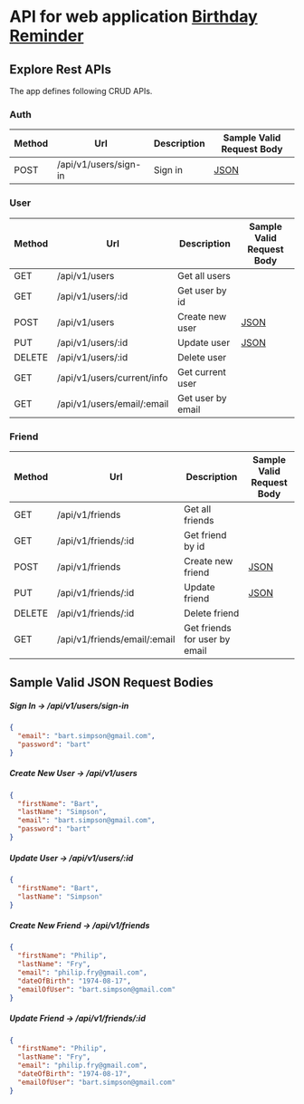 # API for web application [Birthday Reminder](https://github.com/rbrahinets/birthday_reminder-frontend)

## Explore Rest APIs

The app defines following CRUD APIs.

### Auth

| Method | Url                   | Description | Sample Valid Request Body | 
|--------|-----------------------|-------------|---------------------------|
| POST   | /api/v1/users/sign-in | Sign in     | [JSON](#signin)           |

### User

| Method | Url                        | Description       | Sample Valid Request Body |
|--------|----------------------------|-------------------|---------------------------|
| GET    | /api/v1/users              | Get all users     |                           |
| GET    | /api/v1/users/:id          | Get user by id    |                           |
| POST   | /api/v1/users              | Create new user   | [JSON](#usercreate)       |
| PUT    | /api/v1/users/:id          | Update user       | [JSON](#userupdate)       |
| DELETE | /api/v1/users/:id          | Delete user       |                           |
| GET    | /api/v1/users/current/info | Get current user  |                           |
| GET    | /api/v1/users/email/:email | Get user by email |                           |

### Friend

| Method | Url                          | Description                   | Sample Valid Request Body |
|--------|------------------------------|-------------------------------|---------------------------|
| GET    | /api/v1/friends              | Get all friends               |                           |
| GET    | /api/v1/friends/:id          | Get friend by id              |                           |
| POST   | /api/v1/friends              | Create new friend             | [JSON](#friendcreate)     |
| PUT    | /api/v1/friends/:id          | Update friend                 | [JSON](#friendupdate)     |
| DELETE | /api/v1/friends/:id          | Delete friend                 |                           |
| GET    | /api/v1/friends/email/:email | Get friends for user by email |                           |

## Sample Valid JSON Request Bodies

##### <a id="signin">Sign In -> /api/v1/users/sign-in</a>

```json
{
  "email": "bart.simpson@gmail.com",
  "password": "bart"
}
```

##### <a id="usercreate">Create New User -> /api/v1/users</a>

```json
{
  "firstName": "Bart",
  "lastName": "Simpson",
  "email": "bart.simpson@gmail.com",
  "password": "bart"
}
```

##### <a id="userupdate">Update User -> /api/v1/users/:id</a>

```json
{
  "firstName": "Bart",
  "lastName": "Simpson"
}
```

##### <a id="friendcreate">Create New Friend -> /api/v1/friends</a>

```json
{
  "firstName": "Philip",
  "lastName": "Fry",
  "email": "philip.fry@gmail.com",
  "dateOfBirth": "1974-08-17",
  "emailOfUser": "bart.simpson@gmail.com"
}
```

##### <a id="friendupdate">Update Friend -> /api/v1/friends/:id</a>

```json
{
  "firstName": "Philip",
  "lastName": "Fry",
  "email": "philip.fry@gmail.com",
  "dateOfBirth": "1974-08-17",
  "emailOfUser": "bart.simpson@gmail.com"
}
```
